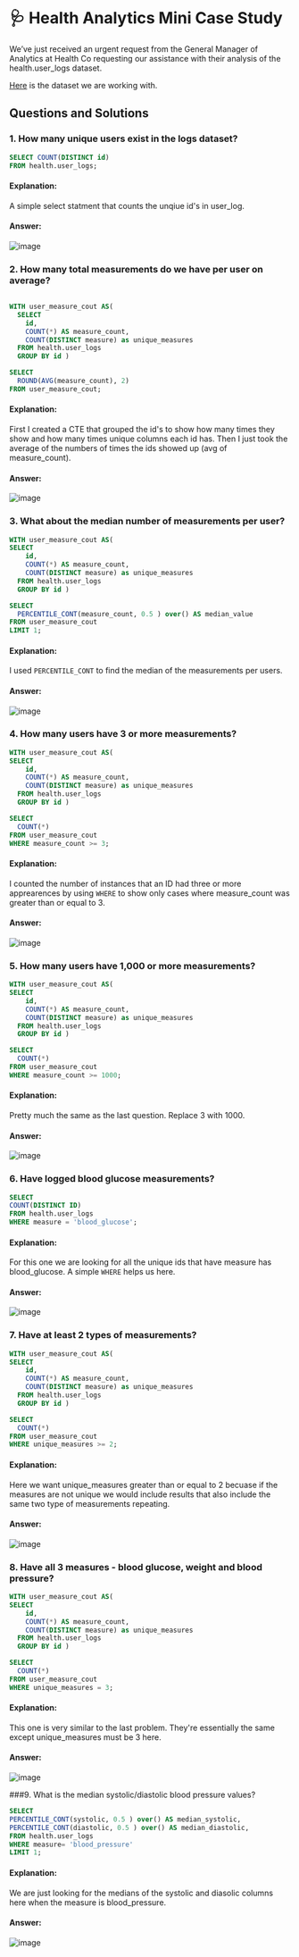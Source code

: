 
# 🩺 Health Analytics Mini Case Study 
We’ve just received an urgent request from the General Manager of Analytics at Health Co requesting our assistance with their analysis of the health.user_logs dataset.

[Here](https://docs.google.com/spreadsheets/d/1crZX9cPkl1fnjHvvnhfOGHPwX3uG4h9n2L89J97bkgU/edit?usp=sharing) is the dataset we are working with.

## Questions and Solutions

### 1. How many unique users exist in the logs dataset?
```sql   
SELECT COUNT(DISTINCT id)
FROM health.user_logs;
```
#### Explanation:
A simple select statment that counts the unqiue id's in user_log.

#### Answer:
![image](https://github.com/roodra01/Health-Analytics-Mini-Case-Study/assets/129188359/9ae29fb0-dc48-4597-80ed-91d98221abe8)

### 2. How many total measurements do we have per user on average?
```sql 

WITH user_measure_cout AS(
  SELECT
    id,
    COUNT(*) AS measure_count,
    COUNT(DISTINCT measure) as unique_measures
  FROM health.user_logs
  GROUP BY id )

SELECT
  ROUND(AVG(measure_count), 2)
FROM user_measure_cout;
```
#### Explanation:
First I created a CTE that grouped the id's to show how many times they show and how many times unique columns each id has. Then I just took the average of the numbers of times the ids showed up (avg of measure_count).

#### Answer:
![image](https://github.com/roodra01/Health-Analytics-Mini-Case-Study/assets/129188359/ad7e015c-11d0-45b5-a9be-7b5ae2137873)

### 3. What about the median number of measurements per user?
```sql 
WITH user_measure_cout AS(
SELECT
    id,
    COUNT(*) AS measure_count,
    COUNT(DISTINCT measure) as unique_measures
  FROM health.user_logs
  GROUP BY id )

SELECT
  PERCENTILE_CONT(measure_count, 0.5 ) over() AS median_value
FROM user_measure_cout
LIMIT 1;
```
#### Explanation:
I used ```PERCENTILE_CONT``` to find the median of the measurements per users.

#### Answer:
![image](https://github.com/roodra01/Health-Analytics-Mini-Case-Study/assets/129188359/123aeda5-b01b-4654-80d8-982474877707)

### 4. How many users have 3 or more measurements?
```sql 
WITH user_measure_cout AS(
SELECT
    id,
    COUNT(*) AS measure_count,
    COUNT(DISTINCT measure) as unique_measures
  FROM health.user_logs
  GROUP BY id )

SELECT
  COUNT(*)
FROM user_measure_cout
WHERE measure_count >= 3;
```
#### Explanation:
I counted the number of instances that an ID had three or more apprearences by using ```WHERE``` to show only cases where measure_count was greater than or equal to 3.
#### Answer:
![image](https://github.com/roodra01/Health-Analytics-Mini-Case-Study/assets/129188359/c5aa80fd-e704-4b13-8361-eb871aac714b)



### 5. How many users have 1,000 or more measurements?
```sql
WITH user_measure_cout AS(
SELECT
    id,
    COUNT(*) AS measure_count,
    COUNT(DISTINCT measure) as unique_measures
  FROM health.user_logs
  GROUP BY id )

SELECT
  COUNT(*)
FROM user_measure_cout
WHERE measure_count >= 1000;
```
#### Explanation:
Pretty much the same as the last question. Replace 3 with 1000.
#### Answer:
![image](https://github.com/roodra01/Health-Analytics-Mini-Case-Study/assets/129188359/c2083d88-eaf1-499f-b16d-c64f14b71a5e)


### 6. Have logged blood glucose measurements?
``` sql
SELECT
COUNT(DISTINCT ID)
FROM health.user_logs
WHERE measure = 'blood_glucose';
```
#### Explanation:
For this one we are looking for all the unique ids that have measure has blood_glucose. A simple ```WHERE``` helps us here.

#### Answer:
![image](https://github.com/roodra01/Health-Analytics-Mini-Case-Study/assets/129188359/1422e7d0-1757-46d9-a860-12b95b89c688)


### 7. Have at least 2 types of measurements?
``` SQL
WITH user_measure_cout AS(
SELECT
    id,
    COUNT(*) AS measure_count,
    COUNT(DISTINCT measure) as unique_measures
  FROM health.user_logs
  GROUP BY id )

SELECT
  COUNT(*)
FROM user_measure_cout
WHERE unique_measures >= 2;
```
#### Explanation:
Here we want unique_measures greater than or equal to 2 becuase if the measures are not unique we would include results that also include the same two type of measurements repeating.

#### Answer:
![image](https://github.com/roodra01/Health-Analytics-Mini-Case-Study/assets/129188359/69acbfae-552f-4fa0-a645-a6fb2ce804ad)


### 8. Have all 3 measures - blood glucose, weight and blood pressure?
``` SQL
WITH user_measure_cout AS(
SELECT
    id,
    COUNT(*) AS measure_count,
    COUNT(DISTINCT measure) as unique_measures
  FROM health.user_logs
  GROUP BY id )

SELECT
  COUNT(*)
FROM user_measure_cout
WHERE unique_measures = 3;
```

#### Explanation:
This one is very similar to the last problem. They're essentially the same except unique_measures must be 3 here.

#### Answer:
![image](https://github.com/roodra01/Health-Analytics-Mini-Case-Study/assets/129188359/33a312d2-02d2-4f56-9229-f48fc5c52d94)


###9.  What is the median systolic/diastolic blood pressure values?
``` SQL
SELECT
PERCENTILE_CONT(systolic, 0.5 ) over() AS median_systolic,
PERCENTILE_CONT(diastolic, 0.5 ) over() AS median_diastolic,
FROM health.user_logs
WHERE measure= 'blood_pressure'
LIMIT 1;
```
#### Explanation: 
We are just looking for the medians of the systolic and diasolic columns here when the measure is blood_pressure. 

#### Answer:
![image](https://github.com/roodra01/Health-Analytics-Mini-Case-Study/assets/129188359/8e2ff767-0d82-47f8-9751-2d1f64a97f22)

